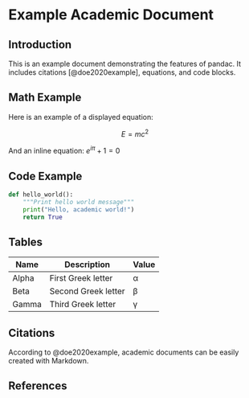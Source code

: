 # Example Academic Document

## Introduction

This is an example document demonstrating the features of pandac. It includes citations [@doe2020example], equations, and code blocks.

## Math Example

Here is an example of a displayed equation:

$$E = mc^2$$

And an inline equation: $e^{i\pi} + 1 = 0$

## Code Example

```python
def hello_world():
    """Print hello world message"""
    print("Hello, academic world!")
    return True
```

## Tables

| Name    | Description          | Value |
|---------|----------------------|-------|
| Alpha   | First Greek letter   | α     |
| Beta    | Second Greek letter  | β     |
| Gamma   | Third Greek letter   | γ     |

## Citations

According to @doe2020example, academic documents can be easily created with Markdown.

## References
